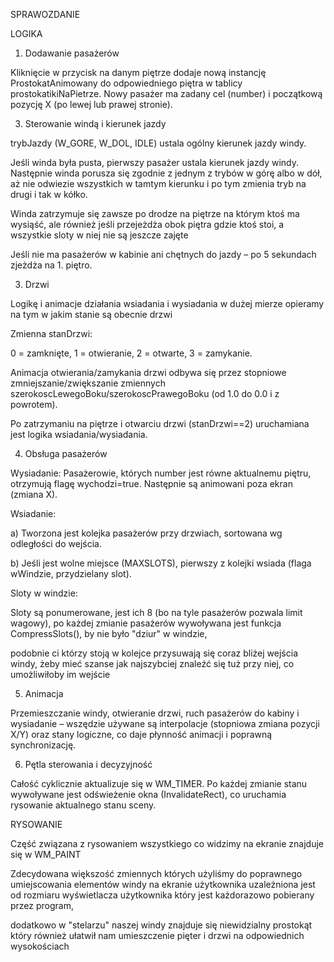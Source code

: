 SPRAWOZDANIE

LOGIKA

1. Dodawanie pasażerów

Kliknięcie w przycisk na danym piętrze dodaje nową instancję ProstokatAnimowany do odpowiedniego piętra w tablicy prostokatikiNaPietrze. Nowy pasażer ma zadany cel (number) i początkową pozycję X (po lewej lub prawej stronie).

3. Sterowanie windą i kierunek jazdy

trybJazdy (W_GORE, W_DOL, IDLE) ustala ogólny kierunek jazdy windy.

Jeśli winda była pusta, pierwszy pasażer ustala kierunek jazdy windy. Następnie winda porusza się zgodnie z jednym z trybów w górę albo w dół, aż nie odwiezie wszystkich w tamtym kierunku i po tym zmienia tryb na drugi i tak w kółko. 

Winda zatrzymuje się zawsze po drodze na piętrze na którym ktoś ma wysiąść, ale również jeśli przejeżdża obok piętra gdzie ktoś stoi, a wszystkie sloty w niej nie są jeszcze zajęte

Jeśli nie ma pasażerów w kabinie ani chętnych do jazdy – po 5 sekundach zjeżdża na 1. piętro.

3. Drzwi

Logikę i animacje działania wsiadania i wysiadania w dużej mierze opieramy na tym w jakim stanie są obecnie drzwi

Zmienna stanDrzwi:

0 = zamknięte, 1 = otwieranie, 2 = otwarte, 3 = zamykanie.

Animacja otwierania/zamykania drzwi odbywa się przez stopniowe zmniejszanie/zwiększanie zmiennych szerokoscLewegoBoku/szerokoscPrawegoBoku (od 1.0 do 0.0 i z powrotem).

Po zatrzymaniu na piętrze i otwarciu drzwi (stanDrzwi==2) uruchamiana jest logika wsiadania/wysiadania.

4. Obsługa pasażerów

Wysiadanie: Pasażerowie, których number jest równe aktualnemu piętru, otrzymują flagę wychodzi=true. Następnie są animowani poza ekran (zmiana X).

Wsiadanie:

a) Tworzona jest kolejka pasażerów przy drzwiach, sortowana wg odległości do wejścia.

b) Jeśli jest wolne miejsce (MAXSLOTS), pierwszy z kolejki wsiada (flaga wWindzie, przydzielany slot).

Sloty w windzie:

Sloty są ponumerowane, jest ich 8 (bo na tyle pasażerów pozwala limit wagowy), po każdej zmianie pasażerów wywoływana jest funkcja CompressSlots(), by nie było "dziur" w windzie, 

podobnie ci którzy stoją w kolejce przysuwają się coraz bliżej wejścia windy, żeby mieć szanse jak najszybciej znaleźć się tuż przy niej, co umożliwiłoby im wejście

5. Animacja
   
Przemieszczanie windy, otwieranie drzwi, ruch pasażerów do kabiny i wysiadanie – wszędzie używane są interpolacje (stopniowa zmiana pozycji X/Y) oraz stany logiczne, co daje płynność animacji i poprawną synchronizację.

6. Pętla sterowania i decyzyjność

Całość cyklicznie aktualizuje się w WM_TIMER. Po każdej zmianie stanu wywoływane jest odświeżenie okna (InvalidateRect), co uruchamia rysowanie aktualnego stanu sceny.


RYSOWANIE

Część związana z rysowaniem wszystkiego co widzimy na ekranie znajduje się w WM_PAINT

Zdecydowana większość zmiennych których użyliśmy do poprawnego umiejscowania elementów windy na ekranie użytkownika uzależniona jest od rozmiaru wyświetlacza użytkownika który jest każdorazowo pobierany przez program, 

dodatkowo w "stelarzu" naszej windy znajduje się niewidzialny prostokąt który również ułatwił nam umieszczenie pięter i drzwi na odpowiednich wysokościach

